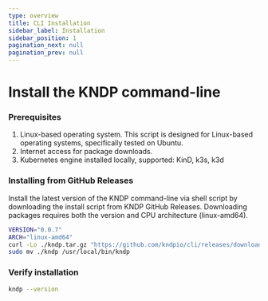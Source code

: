 ```yaml
---
type: overview
title: CLI Installation
sidebar_label: Installation
sidebar_position: 1
pagination_next: null
pagination_prev: null
---
```


# Install the KNDP command-line

### Prerequisites

1. Linux-based operating system. This script is designed for Linux-based operating systems, specifically tested on Ubuntu.
1. Internet access for package downloads.
1. Kubernetes engine installed locally, supported: KinD, k3s, k3d

### Installing from GitHub Releases

Install the latest version of the KNDP command-line via shell script by downloading the install script from KNDP GitHub Releases.
Downloading packages requires both the version and CPU architecture (linux-amd64).
```bash
VERSION="0.0.7" 
ARCH="linux-amd64"
curl -Lo ./kndp.tar.gz "https://github.com/kndpio/cli/releases/download/${VERSION}/kndp-${VERSION}-${ARCH}.tar.gz"; tar -xf ./kndp.tar.gz; rm ./kndp.tar.gz
sudo mv ./kndp /usr/local/bin/kndp
```

### Verify installation
```bash
kndp --version
```
